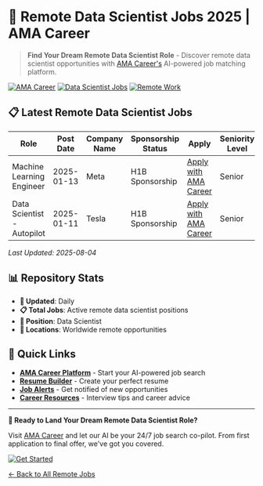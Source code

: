 # 🧬 Remote Data Scientist Jobs 2025 | AMA Career

> **Find Your Dream Remote Data Scientist Role** - Discover remote data scientist opportunities with [AMA Career's](https://amacareer.ai/) AI-powered job matching platform.

[![AMA Career](https://img.shields.io/badge/AMA_Career-AI_Job_Search-blue)](https://amacareer.ai/)
[![Data Scientist Jobs](https://img.shields.io/badge/Data_Scientist-Remote_Jobs-purple)](https://amacareer.ai/)
[![Remote Work](https://img.shields.io/badge/Remote-Work_2025-green)](https://amacareer.ai/)

## 📋 Latest Remote Data Scientist Jobs

| Role | Post Date | Company Name | Sponsorship Status | Apply | Seniority Level | Employment Type |
|----------|----------|----------|----------|----------|----------|----------|
| Machine Learning Engineer | 2025-01-13 | Meta | H1B Sponsorship | [Apply with AMA Career](https://amacareer.ai/) | Senior | Full-Time |
| Data Scientist - Autopilot | 2025-01-11 | Tesla | H1B Sponsorship | [Apply with AMA Career](https://amacareer.ai/) | Senior | Full-Time |


*Last Updated: 2025-08-04*

## 📊 Repository Stats

- **🔄 Updated**: Daily
- **📋 Total Jobs**: Active remote data scientist positions
- **💼 Position**: Data Scientist
- **📍 Locations**: Worldwide remote opportunities

## 🔗 Quick Links

- [**AMA Career Platform**](https://amacareer.ai/) - Start your AI-powered job search
- [**Resume Builder**](https://amacareer.ai/) - Create your perfect resume
- [**Job Alerts**](https://amacareer.ai/) - Get notified of new opportunities
- [**Career Resources**](https://amacareer.ai/) - Interview tips and career advice

---

**🎯 Ready to Land Your Dream Remote Data Scientist Role?**

Visit [AMA Career](https://amacareer.ai/) and let our AI be your 24/7 job search co-pilot. From first application to final offer, we've got you covered.

[![Get Started](https://img.shields.io/badge/Get_Started-AMA_Career-purple?style=for-the-badge)](https://amacareer.ai/)

[← Back to All Remote Jobs](../README.md)